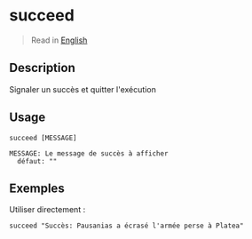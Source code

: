 # succeed

> Read in [English](/docs/en/helpers/succeed.md)

## Description

Signaler un succès et quitter l'exécution

## Usage

```text
succeed [MESSAGE]

MESSAGE: Le message de succès à afficher
  défaut: ""
```

## Exemples

Utiliser directement :

```shell
succeed "Succès: Pausanias a écrasé l'armée perse à Platea"
```
